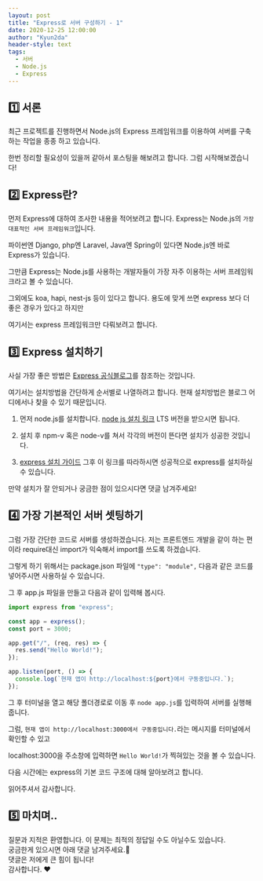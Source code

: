 ```yaml
---
layout: post
title: "Express로 서버 구성하기 - 1"
date: 2020-12-25 12:00:00
author: "Kyun2da"
header-style: text
tags:
  - 서버
  - Node.js
  - Express
---
```


## 1️⃣ 서론

최근 프로젝트를 진행하면서 Node.js의 Express 프레임워크를 이용하여 서버를 구축하는 작업을 종종 하고 있습니다.

한번 정리할 필요성이 있을꺼 같아서 포스팅을 해보려고 합니다. 그럼 시작해보겠습니다!

## 2️⃣ Express란?

먼저 Express에 대하여 조사한 내용을 적어보려고 합니다. Express는 Node.js의 `가장 대표적인 서버 프레임워크`입니다.

파이썬엔 Django, php엔 Laravel, Java엔 Spring이 있다면 Node.js엔 바로 Express가 있습니다.

그만큼 Express는 Node.js를 사용하는 개발자들이 가장 자주 이용하는 서버 프레임워크라고 볼 수 있습니다.

그외에도 koa, hapi, nest-js 등이 있다고 합니다. 용도에 맞게 쓰면 express 보다 더 좋은 경우가 있다고 하지만

여기서는 express 프레임워크만 다뤄보려고 합니다.

## 3️⃣ Express 설치하기

사실 가장 좋은 방법은 [Express 공식블로그](https://expressjs.com/)를 참조하는 것입니다.

여기서는 설치방법을 간단하게 순서별로 나열하려고 합니다. 현재 설치방법은 블로그 어디에서나 찾을 수 있기 때문입니다.

1. 먼저 node.js를 설치합니다. [node js 설치 링크](https://nodejs.org/en/) LTS 버전을 받으시면 됩니다.

2. 설치 후 npm-v 혹은 node-v를 쳐서 각각의 버전이 뜬다면 설치가 성공한 것입니다.

3. [express 설치 가이드](https://expressjs.com/ko/starter/installing.html) 그후 이 링크를 따라하시면 성공적으로 express를 설치하실 수 있습니다.

만약 설치가 잘 안되거나 궁금한 점이 있으시다면 댓글 남겨주세요!

## 4️⃣ 가장 기본적인 서버 셋팅하기

그럼 가장 간단한 코드로 서버를 생성하겠습니다. 저는 프론트엔드 개발을 같이 하는 편이라 require대신 import가 익숙해서 import를 쓰도록 하겠습니다.

그렇게 하기 위해서는 package.json 파일에 `"type": "module",` 다음과 같은 코드를 넣어주시면 사용하실 수 있습니다.

그 후 app.js 파일을 만들고 다음과 같이 입력해 봅시다.

```javascript
import express from "express";

const app = express();
const port = 3000;

app.get("/", (req, res) => {
  res.send("Hello World!");
});

app.listen(port, () => {
  console.log(`현재 앱이 http://localhost:${port}에서 구동중입니다.`);
});
```

그 후 터미널을 열고 해당 폴더경로로 이동 후 `node app.js`를 입력하여 서버를 실행해줍니다.

그럼, `현재 앱이 http://localhost:3000에서 구동중입니다.`라는 메시지를 터미널에서 확인할 수 있고

localhost:3000을 주소창에 입력하면 `Hello World!`가 찍혀있는 것을 볼 수 있습니다.

다음 시간에는 express의 기본 코드 구조에 대해 알아보려고 합니다.

읽어주셔서 감사합니다.

## 5️⃣ 마치며..

질문과 지적은 환영합니다. 이 문제는 최적의 정답일 수도 아닐수도 있습니다.  
궁금한게 있으시면 아래 댓글 남겨주세요.🙏  
댓글은 저에게 큰 힘이 됩니다!  
감사합니다. ❤️
